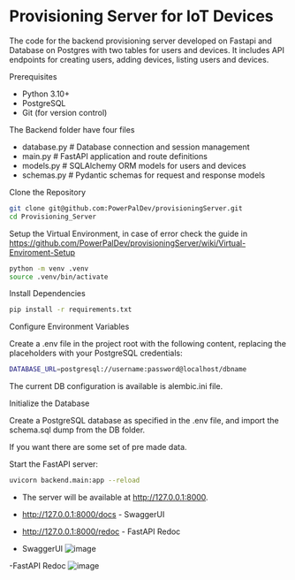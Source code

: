 # Provisioning Server for IoT Devices

The code for the backend provisioning server developed on Fastapi and Database on Postgres with two tables for users and devices.
It includes API endpoints for creating users, adding devices, listing users and devices.


Prerequisites
- Python 3.10+
- PostgreSQL
- Git (for version control)

The Backend folder have four files
- database.py         # Database connection and session management
- main.py             # FastAPI application and route definitions
- models.py           # SQLAlchemy ORM models for users and devices
- schemas.py          # Pydantic schemas for request and response models


Clone the Repository

```bash
git clone git@github.com:PowerPalDev/provisioningServer.git
cd Provisioning_Server
```

Setup the Virtual Environment, in case of error check the guide in https://github.com/PowerPalDev/provisioningServer/wiki/Virtual-Enviroment-Setup

``` bash
python -m venv .venv
source .venv/bin/activate  
```

Install Dependencies
```bash
pip install -r requirements.txt
```
Configure Environment Variables

Create a .env file in the project root with the following content, replacing the placeholders with your PostgreSQL credentials:

```bash
DATABASE_URL=postgresql://username:password@localhost/dbname
```
The current DB configuration is available is alembic.ini file.

Initialize the Database

Create a PostgreSQL database as specified in the .env file, and import the schema.sql dump from the DB folder.

If you want there are some set of pre made data.

Start the FastAPI server:

```bash
uvicorn backend.main:app --reload
```
- The server will be available at http://127.0.0.1:8000.

- http://127.0.0.1:8000/docs - SwaggerUI
- http://127.0.0.1:8000/redoc - FastAPI Redoc


- SwaggerUI
![image](https://github.com/user-attachments/assets/2e63b741-90e7-44d8-978d-abaf0abff5cc)


-FastAPI Redoc
![image](https://github.com/user-attachments/assets/df43436e-1a16-4e18-9924-8db56edaf5c5)



